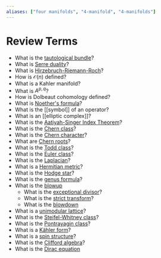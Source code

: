 ```yaml
---
aliases: ["four manifolds", "4-manifold", "4-manifolds"]
---
```


# Review Terms
-   What is the [tautological bundle](tautological%20bundle.md)?
-  What is [Serre duality](Serre%20duality.md)?
-   What is [Hirzebruch-Riemann-Roch](Hirzebruch-Riemann-Roch.md)?
-   How is $\mathcal{O}(n)$ defined?
-   What is a Kahler manifold?
-   What is $A^{p, q}$?
-   How is Dolbeaut cohomology defined?
-   What is [Noether's formula](Noether's%20formula)?
-   What is the [[symbol]] of an operator?
-   What is an [[elliptic complex]]?
-   What is the [Aatiyah-Singer Index Theorem](Aatiyah-Singer%20Index%20Theorem.md)?
-   What is the [Chern class](Chern%20class.md)?
-   What is the [Chern character](Chern%20character)?
-   What are [Chern roots](Chern%20roots)?
-   What is the [Todd class](Todd%20class)?
-   What is the [Euler class](Euler%20class.md)?
-   What is the [Laplacian](Laplacian)?
-   What is a [Hermitian metric](Hermitian%20metric.md)?
-   What is the [Hodge star](Hodge%20star.md)?
-   What is the [genus formula](genus%20formula)?
-   What is the [blowup](blowup.md)
	-   What is the [exceptional divisor](exceptional%20divisor.md)?
	-   What is the [strict transform](strict%20transform)?
	-   What is the [blowdown](blowdown.md)
-   What is a [unimodular lattice](unimodular%20lattice)?
-   What is the [Steifel-Whitney class](Steifel-Whitney%20class)?
-   What is the [Pontrayagin class](Pontrayagin%20class)?
-   What is a [Kähler form](Kähler%20form)?
-   What is a [spin structure](spin.md)?
-   What is the [Clifford algebra](Clifford%20algebra.md)?
-   What is the [Dirac equation](Dirac%20equation.md)